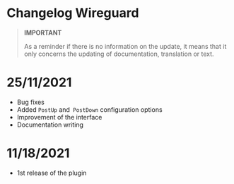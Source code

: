 # Changelog Wireguard

>**IMPORTANT**
>
>As a reminder if there is no information on the update, it means that it only concerns the updating of documentation, translation or text.

# 25/11/2021

- Bug fixes
- Added `PostUp` and` PostDown` configuration options
- Improvement of the interface
- Documentation writing

# 11/18/2021

- 1st release of the plugin
